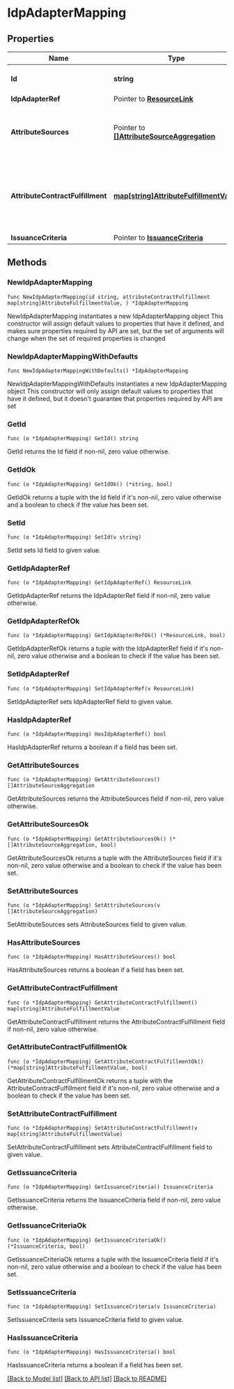 # IdpAdapterMapping

## Properties

Name | Type | Description | Notes
------------ | ------------- | ------------- | -------------
**Id** | **string** | The ID of the adapter mapping. | 
**IdpAdapterRef** | Pointer to [**ResourceLink**](ResourceLink.md) |  | [optional] 
**AttributeSources** | Pointer to [**[]AttributeSourceAggregation**](AttributeSourceAggregation.md) | A list of configured data stores to look up attributes from. | [optional] 
**AttributeContractFulfillment** | [**map[string]AttributeFulfillmentValue**](AttributeFulfillmentValue.md) | A list of mappings from attribute names to their fulfillment values. | 
**IssuanceCriteria** | Pointer to [**IssuanceCriteria**](IssuanceCriteria.md) |  | [optional] 

## Methods

### NewIdpAdapterMapping

`func NewIdpAdapterMapping(id string, attributeContractFulfillment map[string]AttributeFulfillmentValue, ) *IdpAdapterMapping`

NewIdpAdapterMapping instantiates a new IdpAdapterMapping object
This constructor will assign default values to properties that have it defined,
and makes sure properties required by API are set, but the set of arguments
will change when the set of required properties is changed

### NewIdpAdapterMappingWithDefaults

`func NewIdpAdapterMappingWithDefaults() *IdpAdapterMapping`

NewIdpAdapterMappingWithDefaults instantiates a new IdpAdapterMapping object
This constructor will only assign default values to properties that have it defined,
but it doesn't guarantee that properties required by API are set

### GetId

`func (o *IdpAdapterMapping) GetId() string`

GetId returns the Id field if non-nil, zero value otherwise.

### GetIdOk

`func (o *IdpAdapterMapping) GetIdOk() (*string, bool)`

GetIdOk returns a tuple with the Id field if it's non-nil, zero value otherwise
and a boolean to check if the value has been set.

### SetId

`func (o *IdpAdapterMapping) SetId(v string)`

SetId sets Id field to given value.


### GetIdpAdapterRef

`func (o *IdpAdapterMapping) GetIdpAdapterRef() ResourceLink`

GetIdpAdapterRef returns the IdpAdapterRef field if non-nil, zero value otherwise.

### GetIdpAdapterRefOk

`func (o *IdpAdapterMapping) GetIdpAdapterRefOk() (*ResourceLink, bool)`

GetIdpAdapterRefOk returns a tuple with the IdpAdapterRef field if it's non-nil, zero value otherwise
and a boolean to check if the value has been set.

### SetIdpAdapterRef

`func (o *IdpAdapterMapping) SetIdpAdapterRef(v ResourceLink)`

SetIdpAdapterRef sets IdpAdapterRef field to given value.

### HasIdpAdapterRef

`func (o *IdpAdapterMapping) HasIdpAdapterRef() bool`

HasIdpAdapterRef returns a boolean if a field has been set.

### GetAttributeSources

`func (o *IdpAdapterMapping) GetAttributeSources() []AttributeSourceAggregation`

GetAttributeSources returns the AttributeSources field if non-nil, zero value otherwise.

### GetAttributeSourcesOk

`func (o *IdpAdapterMapping) GetAttributeSourcesOk() (*[]AttributeSourceAggregation, bool)`

GetAttributeSourcesOk returns a tuple with the AttributeSources field if it's non-nil, zero value otherwise
and a boolean to check if the value has been set.

### SetAttributeSources

`func (o *IdpAdapterMapping) SetAttributeSources(v []AttributeSourceAggregation)`

SetAttributeSources sets AttributeSources field to given value.

### HasAttributeSources

`func (o *IdpAdapterMapping) HasAttributeSources() bool`

HasAttributeSources returns a boolean if a field has been set.

### GetAttributeContractFulfillment

`func (o *IdpAdapterMapping) GetAttributeContractFulfillment() map[string]AttributeFulfillmentValue`

GetAttributeContractFulfillment returns the AttributeContractFulfillment field if non-nil, zero value otherwise.

### GetAttributeContractFulfillmentOk

`func (o *IdpAdapterMapping) GetAttributeContractFulfillmentOk() (*map[string]AttributeFulfillmentValue, bool)`

GetAttributeContractFulfillmentOk returns a tuple with the AttributeContractFulfillment field if it's non-nil, zero value otherwise
and a boolean to check if the value has been set.

### SetAttributeContractFulfillment

`func (o *IdpAdapterMapping) SetAttributeContractFulfillment(v map[string]AttributeFulfillmentValue)`

SetAttributeContractFulfillment sets AttributeContractFulfillment field to given value.


### GetIssuanceCriteria

`func (o *IdpAdapterMapping) GetIssuanceCriteria() IssuanceCriteria`

GetIssuanceCriteria returns the IssuanceCriteria field if non-nil, zero value otherwise.

### GetIssuanceCriteriaOk

`func (o *IdpAdapterMapping) GetIssuanceCriteriaOk() (*IssuanceCriteria, bool)`

GetIssuanceCriteriaOk returns a tuple with the IssuanceCriteria field if it's non-nil, zero value otherwise
and a boolean to check if the value has been set.

### SetIssuanceCriteria

`func (o *IdpAdapterMapping) SetIssuanceCriteria(v IssuanceCriteria)`

SetIssuanceCriteria sets IssuanceCriteria field to given value.

### HasIssuanceCriteria

`func (o *IdpAdapterMapping) HasIssuanceCriteria() bool`

HasIssuanceCriteria returns a boolean if a field has been set.


[[Back to Model list]](../README.md#documentation-for-models) [[Back to API list]](../README.md#documentation-for-api-endpoints) [[Back to README]](../README.md)


